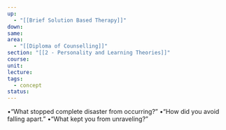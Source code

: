 ```yaml
---
up:
  - "[[Brief Solution Based Therapy]]"
down: 
same: 
area:
  - "[[Diploma of Counselling]]"
section: "[[2 - Personality and Learning Theories]]"
course: 
unit: 
lecture: 
tags:
  - concept
status:
---
```

•“What stopped complete disaster from occurring?”
•“How did you avoid falling apart.” 
•“What kept you from unraveling?”